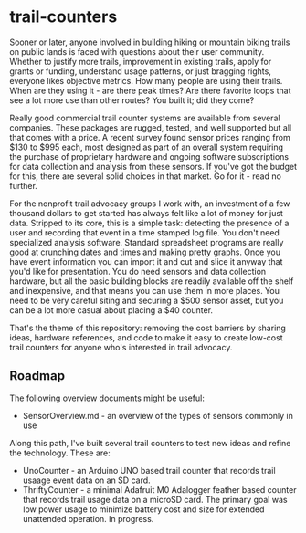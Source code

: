 # trail-counters

Sooner or later, anyone involved in building hiking or mountain biking trails on public lands is faced with questions about their user community. Whether to justify more trails, improvement in existing trails, apply for grants or funding, understand usage patterns, or just bragging rights, everyone likes objective metrics. How many people are using their trails. When are they using it - are there peak times? Are there favorite loops that see a lot more use than other routes? You built it; did they come? 

Really good commercial trail counter systems are available from several companies. These packages are rugged, tested, and well supported but all that comes with a price. A recent survey found sensor prices ranging from $130 to $995 each, most designed as part of an overall system requiring the purchase of proprietary  hardware and ongoing software subscriptions for data collection and analysis from these sensors. If you've got the budget for this, there are several solid choices in that market. Go for it - read no further.

For the nonprofit trail advocacy groups I work with, an investment of a few thousand dollars to get started has always felt like a lot of money for just data. Stripped to its core, this is a simple task: detecting the presence of a user and recording that event in a time stamped log file. You don't need specialized analysis software. Standard spreadsheet programs are really good at crunching dates and times and making pretty graphs. Once you have event information you can import it and cut and slice it anyway that you'd like for presentation. You do need sensors and data collection hardware, but all the basic building blocks are readily available off the shelf and inexpensive, and that means you can use them in more places. You need to be very careful siting and securing a $500 sensor asset, but you can be a lot more casual about placing a $40 counter. 

That's the theme of this repository: removing the cost barriers by sharing ideas, hardware references, and code to make it easy to create low-cost trail counters for anyone who's interested in trail advocacy.

## Roadmap

The following overview documents might be useful:

- SensorOverview.md - an overview of the types of sensors commonly in use

Along this path, I've built several trail counters to test new ideas and refine the technology. These are:

- UnoCounter - an Arduino UNO based trail counter that records trail usaage event data on an SD card.
- ThriftyCounter - a minimal Adafruit M0 Adalogger feather based counter that records trail usage data on a microSD card. The primary goal was low power usage to minimize battery cost and size for extended unattended operation. In progress.



